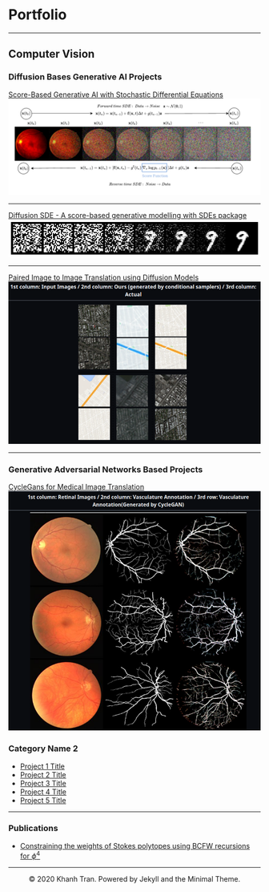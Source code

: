 # Portfolio

---

## Computer Vision 


### Diffusion Bases Generative AI Projects

[Score-Based Generative AI with Stochastic Differential Equations](https://github.com/Ishan-phys/Generative-Modelling-with-SDEs)
<img src="images/GM_SDE.png?raw=true"/>

---
[Diffusion SDE - A score-based generative modelling with SDEs package](https://github.com/Ishan-phys/Diffusion-SDE)
<img src="images/header.png?raw=true"/>

---
[Paired Image to Image Translation using Diffusion Models](https://github.com/Ishan-phys/paired-via-sde)
<img src="images/paired.png?raw=true"/>

---

### Generative Adversarial Networks Based Projects

[CycleGans for Medical Image Translation](https://github.com/Ishan-phys/CycleGANs)
<img src="images/cyc_gan.png?raw=true"/>


### Category Name 2

- [Project 1 Title](http://example.com/)
- [Project 2 Title](http://example.com/)
- [Project 3 Title](http://example.com/)
- [Project 4 Title](http://example.com/)
- [Project 5 Title](http://example.com/)

---

### Publications

- [Constraining the weights of Stokes polytopes using BCFW recursions for $\phi^4$](https://link.springer.com/article/10.1007/JHEP04(2021)064)


---
<center>© 2020 Khanh Tran. Powered by Jekyll and the Minimal Theme.</center>
